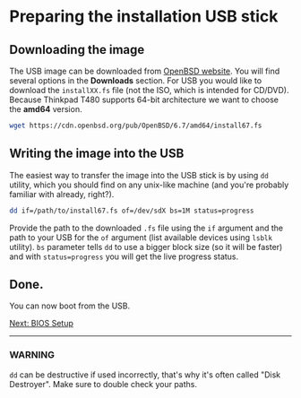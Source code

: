 # Preparing the installation USB stick

## Downloading the image

The USB image can be downloaded from [OpenBSD website](https://www.openbsd.org/). 
You will find several options in the **Downloads** section. 
For USB you would like to download the `installXX.fs` file (not the ISO, which is intended for CD/DVD).
Because Thinkpad T480 supports 64-bit architecture we want to choose the **amd64** version.

```sh
wget https://cdn.openbsd.org/pub/OpenBSD/6.7/amd64/install67.fs
```

## Writing the image into the USB

The easiest way to transfer the image into the USB stick is by using `dd` utility, which you should find on any unix-like machine (and you're probably familiar with already, right?).

```sh
dd if=/path/to/install67.fs of=/dev/sdX bs=1M status=progress
```

Provide the path to the downloaded `.fs` file using the `if` argument and the path to your USB for the `of` argument (list available devices using `lsblk` utility).
`bs` parameter tells `dd` to use a bigger block size (so it will be faster) and with `status=progress` you will get the live progress status.


## Done.

You can now boot from the USB.

[Next: BIOS Setup](/installation/01-bios-setup.md)

---


### WARNING

`dd` can be destructive if used incorrectly, that's why it's often called "Disk Destroyer". 
Make sure to double check your paths.
